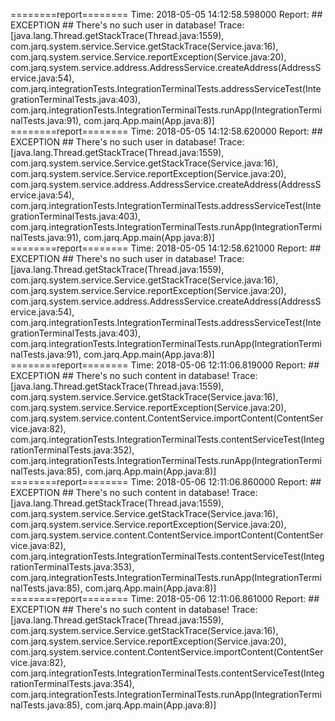 ========report========
Time: 2018-05-05 14:12:58.598000
Report: ## EXCEPTION ## There's no such user in database!
Trace: [java.lang.Thread.getStackTrace(Thread.java:1559), com.jarq.system.service.Service.getStackTrace(Service.java:16), com.jarq.system.service.Service.reportException(Service.java:20), com.jarq.system.service.address.AddressService.createAddress(AddressService.java:54), com.jarq.integrationTests.IntegrationTerminalTests.addressServiceTest(IntegrationTerminalTests.java:403), com.jarq.integrationTests.IntegrationTerminalTests.runApp(IntegrationTerminalTests.java:91), com.jarq.App.main(App.java:8)]
========report========
Time: 2018-05-05 14:12:58.620000
Report: ## EXCEPTION ## There's no such user in database!
Trace: [java.lang.Thread.getStackTrace(Thread.java:1559), com.jarq.system.service.Service.getStackTrace(Service.java:16), com.jarq.system.service.Service.reportException(Service.java:20), com.jarq.system.service.address.AddressService.createAddress(AddressService.java:54), com.jarq.integrationTests.IntegrationTerminalTests.addressServiceTest(IntegrationTerminalTests.java:403), com.jarq.integrationTests.IntegrationTerminalTests.runApp(IntegrationTerminalTests.java:91), com.jarq.App.main(App.java:8)]
========report========
Time: 2018-05-05 14:12:58.621000
Report: ## EXCEPTION ## There's no such user in database!
Trace: [java.lang.Thread.getStackTrace(Thread.java:1559), com.jarq.system.service.Service.getStackTrace(Service.java:16), com.jarq.system.service.Service.reportException(Service.java:20), com.jarq.system.service.address.AddressService.createAddress(AddressService.java:54), com.jarq.integrationTests.IntegrationTerminalTests.addressServiceTest(IntegrationTerminalTests.java:403), com.jarq.integrationTests.IntegrationTerminalTests.runApp(IntegrationTerminalTests.java:91), com.jarq.App.main(App.java:8)]
========report========
Time: 2018-05-06 12:11:06.819000
Report: ## EXCEPTION ## There's no such content in database!
Trace: [java.lang.Thread.getStackTrace(Thread.java:1559), com.jarq.system.service.Service.getStackTrace(Service.java:16), com.jarq.system.service.Service.reportException(Service.java:20), com.jarq.system.service.content.ContentService.importContent(ContentService.java:82), com.jarq.integrationTests.IntegrationTerminalTests.contentServiceTest(IntegrationTerminalTests.java:352), com.jarq.integrationTests.IntegrationTerminalTests.runApp(IntegrationTerminalTests.java:85), com.jarq.App.main(App.java:8)]
========report========
Time: 2018-05-06 12:11:06.860000
Report: ## EXCEPTION ## There's no such content in database!
Trace: [java.lang.Thread.getStackTrace(Thread.java:1559), com.jarq.system.service.Service.getStackTrace(Service.java:16), com.jarq.system.service.Service.reportException(Service.java:20), com.jarq.system.service.content.ContentService.importContent(ContentService.java:82), com.jarq.integrationTests.IntegrationTerminalTests.contentServiceTest(IntegrationTerminalTests.java:353), com.jarq.integrationTests.IntegrationTerminalTests.runApp(IntegrationTerminalTests.java:85), com.jarq.App.main(App.java:8)]
========report========
Time: 2018-05-06 12:11:06.861000
Report: ## EXCEPTION ## There's no such content in database!
Trace: [java.lang.Thread.getStackTrace(Thread.java:1559), com.jarq.system.service.Service.getStackTrace(Service.java:16), com.jarq.system.service.Service.reportException(Service.java:20), com.jarq.system.service.content.ContentService.importContent(ContentService.java:82), com.jarq.integrationTests.IntegrationTerminalTests.contentServiceTest(IntegrationTerminalTests.java:354), com.jarq.integrationTests.IntegrationTerminalTests.runApp(IntegrationTerminalTests.java:85), com.jarq.App.main(App.java:8)]